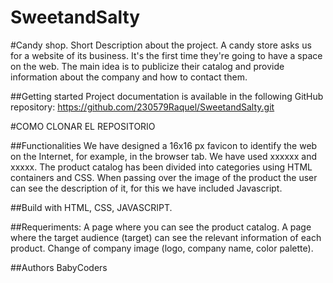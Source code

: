 # SweetandSalty

#Candy shop. Short Description about the project.
A candy store asks us for a website of its business. It's the first time they're going to have a space on the web. The main idea is to publicize their catalog and provide information about the company and how to contact them.

##Getting started
Project documentation is available in the following GitHub repository: https://github.com/230579Raquel/SweetandSalty.git

#COMO CLONAR EL REPOSITORIO

##Functionalities
We have designed a 16x16 px favicon to identify the web on the Internet, for example, in the browser tab. We have used xxxxxx and xxxxx.
The product catalog has been divided into categories using HTML containers and CSS.
When passing over the image of the product the user can see the description of it, for this we have included Javascript.

##Build with
HTML, CSS, JAVASCRIPT.

##Requeriments:
A page where you can see the product catalog.
A page where the target audience (target) can see the relevant information of each product.
Change of company image (logo, company name, color palette).

##Authors
BabyCoders


